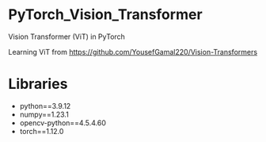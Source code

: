 # PyTorch_Vision_Transformer
Vision Transformer (ViT) in PyTorch

Learning ViT from https://github.com/YousefGamal220/Vision-Transformers

# Libraries

* python==3.9.12
* numpy==1.23.1
* opencv-python==4.5.4.60
* torch==1.12.0

